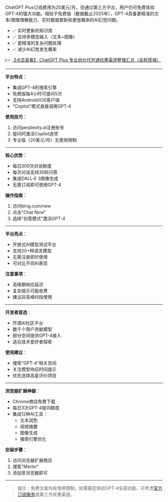 
ChatGPT Plus订阅费用为20美元/月，但通过第三方平台，用户仍可免费体验GPT-4的强大功能。相较于免费版（数据截止2025年），GPT-4具备更精准的文本/图像理解能力、实时数据更新和更低概率的AI幻觉问题。

- ✅ 实时更新的知识库
- ✅ 支持多模态输入（文本+图像）
- ✅ 更精准的复杂问题处理
- ✅ 减少AI幻觉发生概率

👉 [【点击查看】 ChatGPT Plus 专业低价代开通优惠渠道整理汇总（全程质保）](https://bit.ly/DaiKai)

---

**平台特点**：
- 集成GPT-4的搜索引擎
- 免费版每4小时可提问5次
- 支持Android/iOS客户端
- "Copilot"模式直接调用GPT-4

**使用技巧**：
1. 访问perplexity.ai注册账号
2. 提问时激活Copilot选项
3. 专业版（20美元/月）无使用限制

---

**核心优势**：
- 每日300次对话额度
- 每次对话支持30轮问答
- 集成DALL-E 3图像生成
- 无需订阅即可使用GPT-4

**操作指南**：
1. 访问bing.com/new
2. 点击"Chat Now"
3. 选择"创意模式"激活GPT-4

---

**平台亮点**：
- 开放式AI模型测试平台
- 支持20+种语言模型
- 无需注册即时使用
- 可对比不同AI表现

**注意事项**：
- 高峰期响应延迟
- 复杂提示可能收费
- 建议非高峰时段使用

---

**开发者首选**：
- 开源AI社区平台
- 数千个用户贡献模型
- 部分空间提供GPT-4接入
- 适合技术爱好者探索

**使用建议**：
- 搜索"GPT-4"相关空间
- 关注模型响应时间提示
- 优先选择高星评价项目

---

**浏览器扩展神器**：
- Chrome商店免费下载
- 每日3次GPT-4提问额度
- 集成12种AI工具：
  - 文本润色
  - 视频摘要
  - 图像生成
  - 搜索引擎优化

**安装步骤**：
1. 访问浏览器扩展商店
2. 搜索"Merlin"
3. 添加至浏览器即可

---

> 提示：免费方案均有使用限制，如需稳定体验GPT-4全部功能，可考虑[官方订阅服务](https://bit.ly/DaiKai)或第三方优惠渠道。
